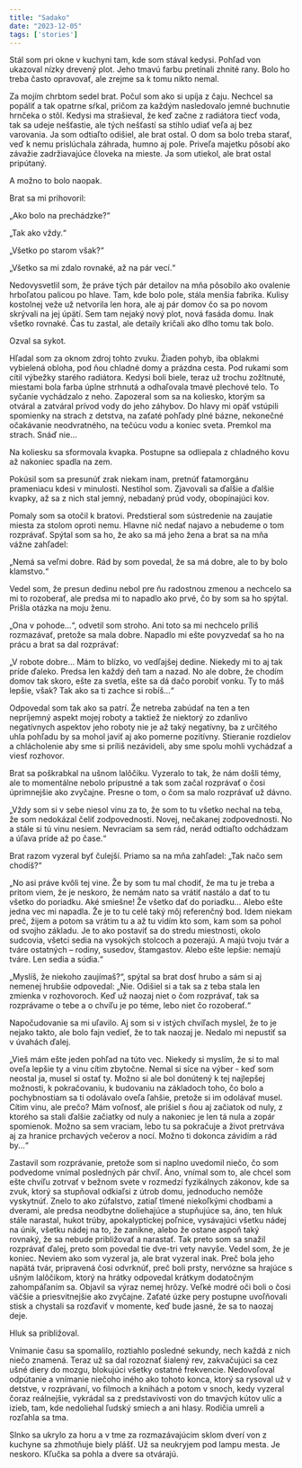 ```yaml
---
title: "Sadako"
date: "2023-12-05"
tags: ['stories']
---
```


Stál som pri okne v kuchyni tam, kde som stával kedysi. Pohľad von ukazoval nízky drevený plot. Jeho tmavú farbu pretínali zhnité rany. Bolo ho treba často opravovať, ale zrejme sa k tomu nikto nemal.

Za mojím chrbtom sedel brat. Počul som ako si upíja z čaju. Nechcel sa popáliť a tak opatrne sŕkal, pričom za každým nasledovalo jemné buchnutie hrnčeka o stôl. Kedysi ma strašieval, že keď začne z radiátora tiecť voda, tak sa udeje nešťastie, ale tých nešťastí sa stihlo udiať veľa aj bez varovania. Ja som odtiaľto odišiel, ale brat ostal. O dom sa bolo treba starať, veď k nemu prislúchala záhrada, humno aj pole. Priveľa majetku pôsobí ako závažie zadržiavajúce človeka na mieste. Ja som utiekol, ale brat ostal pripútaný.

A možno to bolo naopak.

Brat sa mi prihovoril:

„Ako bolo na prechádzke?“

„Tak ako vždy.“

„Všetko po starom však?“

„Všetko sa mi zdalo rovnaké, až na pár vecí.“

Nedovysvetlil som, že práve tých pár detailov na mňa pôsobilo ako ovalenie hrboľatou palicou po hlave. Tam, kde bolo pole, stála menšia fabrika. Kulisy kostolnej veže už netvorila len hora, ale aj pár domov čo sa po novom skrývali na jej úpätí. Sem tam nejaký nový plot, nová fasáda domu. Inak všetko rovnaké. Čas tu zastal, ale detaily kričali ako dlho tomu tak bolo.

Ozval sa sykot.

Hľadal som za oknom zdroj tohto zvuku. Žiaden pohyb, iba oblakmi vybielená obloha, pod ňou chladné domy a prázdna cesta. Pod rukami som cítil výbežky starého radiátora. Kedysi boli biele, teraz už trochu zožltnuté, miestami bola farba úplne strhnutá a odhaľovala tmavé plechové telo. To syčanie vychádzalo z neho. Zapozeral som sa na koliesko, ktorým sa otváral a zatváral prívod vody do jeho záhybov. Do hlavy mi opäť vstúpili spomienky na strach z detstva, na zaťaté pohľady plné bázne, nekonečné očakávanie neodvratného, na tečúcu vodu a koniec sveta. Premkol ma strach. Snáď nie…

Na koliesku sa sformovala kvapka. Postupne sa odliepala z chladného kovu až nakoniec spadla na zem.

Pokúsil som sa presunúť zrak niekam inam, pretnúť fatamorgánu prameniacu kdesi v minulosti. Nestihol som. Zjavovali sa ďalšie a ďalšie kvapky, až sa z nich stal jemný, nebadaný prúd vody, obopínajúci kov.

Pomaly som sa otočil k bratovi. Predstieral som sústredenie na zaujatie miesta za stolom oproti nemu. Hlavne nič nedať najavo a nebudeme o tom rozprávať.
Spýtal som sa ho, že ako sa má jeho žena a brat sa na mňa vážne zahľadel:

„Nemá sa veľmi dobre. Rád by som povedal, že sa má dobre, ale to by bolo klamstvo.“

Vedel som, že presun dedinu nebol pre ňu radostnou zmenou a nechcelo sa mi to rozoberať, ale predsa mi to napadlo ako prvé, čo by som sa ho spýtal. Prišla otázka na moju ženu.

„Ona v pohode…“, odvetil som stroho. Ani toto sa mi nechcelo príliš rozmazávať, pretože sa mala dobre. Napadlo mi ešte povyzvedať sa ho na prácu a brat sa dal rozprávať:

„V robote dobre… Mám to blízko, vo vedľajšej dedine. Niekedy mi to aj tak príde ďaleko. Predsa len každý deň tam a nazad. No ale dobre, že chodím domov tak skoro, ešte za svetla, ešte sa dá dačo porobiť vonku. Ty to máš lepšie, však? Tak ako sa ti zachce si robíš…“

Odpovedal som tak ako sa patrí. Že netreba zabúdať na ten a ten nepríjemný aspekt mojej roboty a taktiež že niektorý zo zdanlivo negatívnych aspektov jeho roboty nie je až taký negatívny, ba z určitého uhla pohľadu by sa mohol javiť aj ako pomerne pozitívny. Stieranie rozdielov a chlácholenie aby sme si príliš nezávideli, aby sme spolu mohli vychádzať a viesť rozhovor.

Brat sa poškrabkal na ušnom lalôčiku. Vyzeralo to tak, že nám došli témy, ale to momentálne nebolo prípustné a tak som začal rozprávať o čosi úprimnejšie ako zvyčajne. Presne o tom, o čom sa malo rozprávať už dávno.

„Vždy som si v sebe niesol vinu za to, že som to tu všetko nechal na teba, že som nedokázal čeliť zodpovednosti. Novej, nečakanej zodpovednosti. No a stále si tú vinu nesiem. Nevraciam sa sem rád, nerád odtiaľto odchádzam a úľava príde až po čase.“

Brat razom vyzeral byť čulejší. Priamo sa na mňa zahľadel: „Tak načo sem chodíš?“

„No asi práve kvôli tej vine. Že by som tu mal chodiť, že ma tu je treba a pritom viem, že je neskoro, že nemám nato sa vrátiť nastálo a dať to tu všetko do poriadku. Aké smiešne! Že všetko dať do poriadku… Alebo ešte jedna vec mi napadla. Že je to tu celé taký môj referenčný bod. Idem niekam preč, žijem a potom sa vrátim tu a až tu vidím kto som, kam som sa pohol od svojho základu. Je to ako postaviť sa do stredu miestnosti, okolo sudcovia, všetci sedia na vysokých stolcoch a pozerajú. A majú tvoju tvár a tváre ostatných – rodiny, susedov, štamgastov. Alebo ešte lepšie: nemajú tváre. Len sedia a súdia.“

„Myslíš, že niekoho zaujímaš?“, spýtal sa brat dosť hrubo a sám si aj nemenej hrubšie odpovedal: „Nie. Odišiel si a tak sa z teba stala len zmienka v rozhovoroch. Keď už naozaj niet o čom rozprávať, tak sa rozprávame o tebe a o chvíľu je po téme, lebo niet čo rozoberať.“

Napočudovanie sa mi uľavilo. Aj som si v istých chvíľach myslel, že to je nejako takto, ale bolo fajn vedieť, že to tak naozaj je. Nedalo mi nepustiť sa v úvahách ďalej.

„Vieš mám ešte jeden pohľad na túto vec. Niekedy si myslím, že si to mal oveľa lepšie ty a vinu cítim zbytočne. Nemal si síce na výber - keď som neostal ja, musel si ostať ty. Možno si ale bol donútený k tej najlepšej možnosti, k pokračovaniu, k budovaniu na základoch toho, čo bolo a pochybnostiam sa ti odolávalo oveľa ľahšie, pretože si im odolávať musel. Cítim vinu, ale prečo? Mám voľnosť, ale prišiel s ňou aj začiatok od nuly, z ktorého sa stali ďalšie začiatky od nuly a nakoniec je len tá nula a zopár spomienok. Možno sa sem vraciam, lebo tu sa pokračuje a život pretrváva aj za hranice prchavých večerov a nocí. Možno ti dokonca závidím a rád by...“

Zastavil som rozprávanie, pretože som si naplno uvedomil niečo, čo som podvedome vnímal posledných pár chvíľ. Áno, vnímal som to, ale chcel som ešte chvíľu zotrvať v bežnom svete v rozmedzí fyzikálnych zákonov, kde sa zvuk, ktorý sa stupňoval odkiaľsi z útrob domu, jednoducho nemôže vyskytnúť. Znelo to ako zúfalstvo, zatiaľ tlmené niekoľkými chodbami a dverami, ale predsa neodbytne doliehajúce a stupňujúce sa, áno, ten hluk stále narastal, hukot trúby, apokalyptickej poľnice, vysávajúci všetku nádej na únik, všetku nádej na to, že zanikne, alebo že ostane aspoň taký rovnaký, že sa nebude približovať a narastať. Tak preto som sa snažil rozprávať ďalej, preto som povedal tie dve-tri vety navyše. Vedel som, že je koniec. Neviem ako som vyzeral ja, ale brat vyzeral inak. Preč bola jeho napätá tvár, pripravená čosi odvrknúť, preč boli prsty, nervózne sa hrajúce s ušným lalôčikom, ktorý na hrátky odpovedal krátkym dodatočným zahompáľaním sa. Objavil sa výraz nemej hrôzy. Veľké modré oči boli o čosi väčšie a priesvitnejšie ako zvyčajne. Zaťaté úzke pery postupne uvoľňovali stisk a chystali sa rozďaviť v momente, keď bude jasné, že sa to naozaj deje.

Hluk sa približoval.

Vnímanie času sa spomalilo, roztiahlo posledné sekundy, nech každá z nich niečo znamená. Teraz už sa dal rozoznať šialený rev, zakvačujúci sa cez ušné diery do mozgu, blokujúci všetky ostatné frekvencie. Nedovoľoval odpútanie a vnímanie niečoho iného ako tohoto konca, ktorý sa rysoval už v detstve, v rozprávaní, vo filmoch a knihách a potom v snoch, kedy vyzeral čoraz reálnejšie, vykrádal sa z predstavivosti von do tmavých kútov ulíc a izieb, tam, kde nedoliehal ľudský smiech a ani hlasy. Rodičia umreli a rozľahla sa tma.

Slnko sa ukrylo za horu a v tme za rozmazávajúcim sklom dverí von z kuchyne sa zhmotňuje biely plášť. Už sa neukryjem pod lampu mesta. Je neskoro. Kľučka sa pohla a dvere sa otvárajú.
